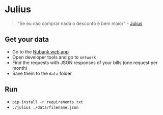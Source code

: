 # Julius

> "Se eu não comprar nada o desconto é bem maior" - [Julius](https://youtu.be/qjkaCajt4RY?t=100)

## Get your data

* Go to the [Nubank web app](https://app.nubank.com.br/)
* Open developer tools and go to `network`
* Find the requests with JSON responses of your bills (one request per month)
* Save them to the `data` folder

## Run

* `pip install -r requirements.txt`
* `./julius ./data/filename.json`